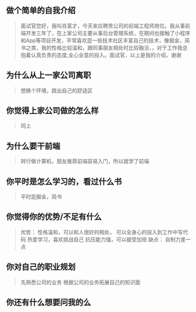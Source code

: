 ## 做个简单的自我介绍
> 面试官您好，我叫肖富才，今天来应聘贵公司的前端工程师岗位。我从事前端开发三年了，在上家公司主要从事后台管理系统，在期间也接触了小程序和App等项目开发，平常喜欢逛一些技术社区丰富自己的技术，像掘金，简书之类，我的性格比较温和，跟同事朋友相处时比较融洽，，对于工作我总抱着认真负责的态度,全心全意的投入。面试官，以上是我的介绍，谢谢
## 为什么从上一家公司离职
> 想换个环境，跳出自己的舒适区

## 你觉得上家公司做的怎么样
> 同上

## 为什么要干前端
> 转行做计算机，朋友推荐前端容易入门，所以就学了前端
## 你平时是怎么学习的，看过什么书
> 平时逛掘金，简书
## 你觉得你的优势/不足有什么
> 优势：
> 性格温和，可以和人很好的相处，
> 可以全身心的投入到工作中写代码
> 热爱学习，喜欢挑战自己
> 抗压能力强，可以接受加班
> 缺点：
> 自制力差一点
## 你对自己的职业规划
> 先熟悉公司的业务
> 根据公司的业务拓展自己的知识面

## 你还有什么想要问我的么
